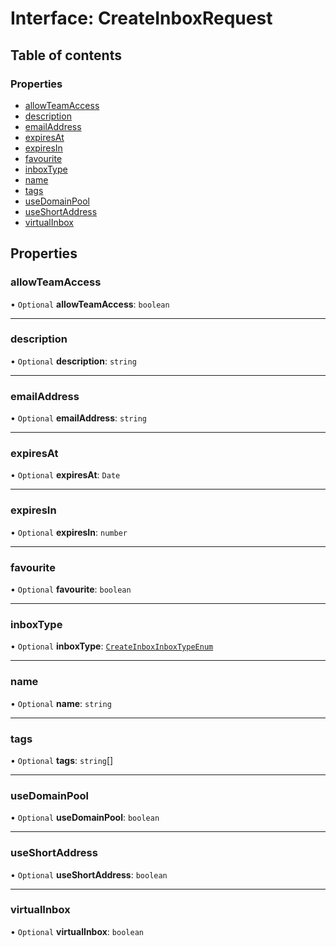 # Interface: CreateInboxRequest

## Table of contents

### Properties

- [allowTeamAccess](CreateInboxRequest.md#allowteamaccess)
- [description](CreateInboxRequest.md#description)
- [emailAddress](CreateInboxRequest.md#emailaddress)
- [expiresAt](CreateInboxRequest.md#expiresat)
- [expiresIn](CreateInboxRequest.md#expiresin)
- [favourite](CreateInboxRequest.md#favourite)
- [inboxType](CreateInboxRequest.md#inboxtype)
- [name](CreateInboxRequest.md#name)
- [tags](CreateInboxRequest.md#tags)
- [useDomainPool](CreateInboxRequest.md#usedomainpool)
- [useShortAddress](CreateInboxRequest.md#useshortaddress)
- [virtualInbox](CreateInboxRequest.md#virtualinbox)

## Properties

### <a id="allowteamaccess" name="allowteamaccess"></a> allowTeamAccess

• `Optional` **allowTeamAccess**: `boolean`

___

### <a id="description" name="description"></a> description

• `Optional` **description**: `string`

___

### <a id="emailaddress" name="emailaddress"></a> emailAddress

• `Optional` **emailAddress**: `string`

___

### <a id="expiresat" name="expiresat"></a> expiresAt

• `Optional` **expiresAt**: `Date`

___

### <a id="expiresin" name="expiresin"></a> expiresIn

• `Optional` **expiresIn**: `number`

___

### <a id="favourite" name="favourite"></a> favourite

• `Optional` **favourite**: `boolean`

___

### <a id="inboxtype" name="inboxtype"></a> inboxType

• `Optional` **inboxType**: [`CreateInboxInboxTypeEnum`](../enums/CreateInboxInboxTypeEnum.md)

___

### <a id="name" name="name"></a> name

• `Optional` **name**: `string`

___

### <a id="tags" name="tags"></a> tags

• `Optional` **tags**: `string`[]

___

### <a id="usedomainpool" name="usedomainpool"></a> useDomainPool

• `Optional` **useDomainPool**: `boolean`

___

### <a id="useshortaddress" name="useshortaddress"></a> useShortAddress

• `Optional` **useShortAddress**: `boolean`

___

### <a id="virtualinbox" name="virtualinbox"></a> virtualInbox

• `Optional` **virtualInbox**: `boolean`
